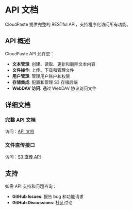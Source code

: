# API 文档

CloudPaste 提供完整的 RESTful API，支持程序化访问所有功能。

## API 概述

CloudPaste API 允许您：

- **文本管理**: 创建、读取、更新和删除文本内容
- **文件操作**: 上传、下载和管理文件
- **用户管理**: 管理用户账户和权限
- **存储集成**: 配置和管理 S3 存储后端
- **WebDAV 访问**: 通过 WebDAV 协议访问文件

## 详细文档

### 完整 API 文档

访问：[API 文档](https://github.com/ling-drag0n/CloudPaste/blob/main/Api-doc.md)

### 文件直传接口

访问：[S3 直传 API](https://github.com/ling-drag0n/CloudPaste/blob/main/Api-s3_direct.md)

## 支持

如需 API 支持和问题咨询：

- **GitHub Issues**: 报告 bug 和功能请求
- **GitHub Discussions**: 社区讨论
